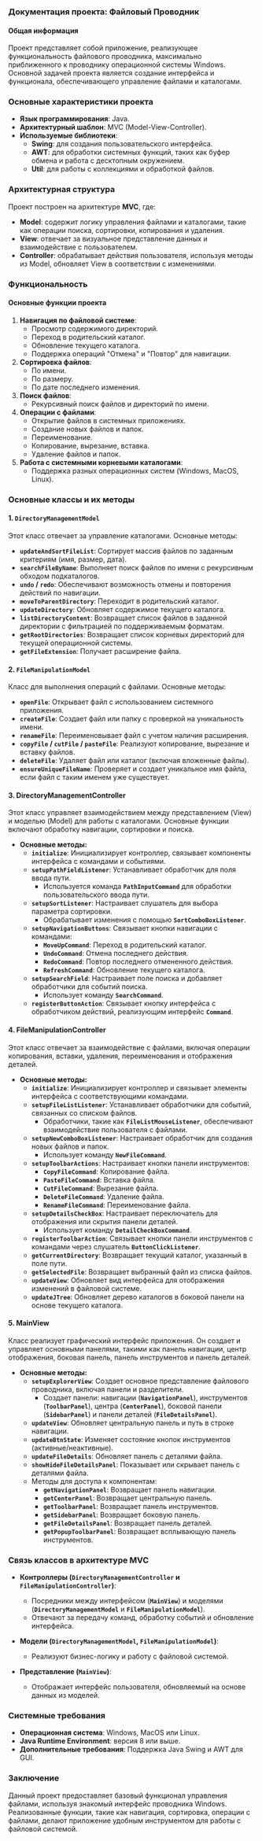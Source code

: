 ### Документация проекта: Файловый Проводник

#### Общая информация
Проект представляет собой приложение, реализующее функциональность файлового проводника, максимально приближенного к проводнику операционной системы Windows. Основной задачей проекта является создание интерфейса и функционала, обеспечивающего управление файлами и каталогами.

### Основные характеристики проекта

- **Язык программирования**: Java.
- **Архитектурный шаблон**: MVC (Model-View-Controller).
- **Используемые библиотеки**:
  - **Swing**: для создания пользовательского интерфейса.
  - **AWT**: для обработки системных функций, таких как буфер обмена и работа с десктопным окружением.
  - **Util**: для работы с коллекциями и обработкой файлов.

### Архитектурная структура

Проект построен на архитектуре **MVC**, где:
- **Model**: содержит логику управления файлами и каталогами, такие как операции поиска, сортировки, копирования и удаления.
- **View**: отвечает за визуальное представление данных и взаимодействие с пользователем.
- **Controller**: обрабатывает действия пользователя, используя методы из Model, обновляет View в соответствии с изменениями.

### Функциональность

#### **Основные функции проекта**
1. **Навигация по файловой системе**:
   - Просмотр содержимого директорий.
   - Переход в родительский каталог.
   - Обновление текущего каталога.
   - Поддержка операций "Отмена" и "Повтор" для навигации.
2. **Сортировка файлов**:
   - По имени.
   - По размеру.
   - По дате последнего изменения.
3. **Поиск файлов**:
   - Рекурсивный поиск файлов и директорий по имени.
4. **Операции с файлами**:
   - Открытие файлов в системных приложениях.
   - Создание новых файлов и папок.
   - Переименование.
   - Копирование, вырезание, вставка.
   - Удаление файлов и папок.
5. **Работа с системными корневыми каталогами**:
   - Поддержка разных операционных систем (Windows, MacOS, Linux).


### Основные классы и их методы

#### **1. `DirectoryManagementModel`**
Этот класс отвечает за управление каталогами. Основные методы:
- **`updateAndSortFileList`**:
  Сортирует массив файлов по заданным критериям (имя, размер, дата).
- **`searchFileByName`**:
  Выполняет поиск файлов по имени с рекурсивным обходом подкаталогов.
- **`undo` / `redo`**:
  Обеспечивают возможность отмены и повторения действий по навигации.
- **`moveToParentDirectory`**:
  Переходит в родительский каталог.
- **`updateDirectory`**:
  Обновляет содержимое текущего каталога.
- **`listDirectoryContent`**:
  Возвращает список файлов в заданной директории с фильтрацией по поддерживаемым форматам.
- **`getRootDirectories`**:
  Возвращает список корневых директорий для текущей операционной системы.
- **`getFileExtension`**:
  Получает расширение файла.

#### **2. `FileManipulationModel`**
Класс для выполнения операций с файлами. Основные методы:
- **`openFile`**:
  Открывает файл с использованием системного приложения.
- **`createFile`**:
  Создает файл или папку с проверкой на уникальность имени.
- **`renameFile`**:
  Переименовывает файл с учетом наличия расширения.
- **`copyFile` / `cutFile` / `pasteFile`**:
  Реализуют копирование, вырезание и вставку файлов.
- **`deleteFile`**:
  Удаляет файл или каталог (включая вложенные файлы).
- **`ensureUniqueFileName`**:
  Проверяет и создает уникальное имя файла, если файл с таким именем уже существует.

#### **3. DirectoryManagementController**
Этот класс управляет взаимодействием между представлением (View) и моделью (Model) для работы с каталогами. Основные функции включают обработку навигации, сортировки и поиска.

- **Основные методы:**
  - **`initialize`**: Инициализирует контроллер, связывает компоненты интерфейса с командами и событиями.
  - **`setupPathFieldListener`**: Устанавливает обработчик для поля ввода пути.
    - Используется команда **`PathInputCommand`** для обработки пользовательского ввода пути.
  - **`setupSortListener`**: Настраивает слушатель для выбора параметра сортировки.
    - Обрабатывает изменения с помощью **`SortComboBoxListener`**.
  - **`setupNavigationButtons`**: Связывает кнопки навигации с командами:
    - **`MoveUpCommand`**: Переход в родительский каталог.
    - **`UndoCommand`**: Отмена последнего действия.
    - **`RedoCommand`**: Повтор последнего отмененного действия.
    - **`RefreshCommand`**: Обновление текущего каталога.
  - **`setupSearchField`**: Настраивает поле поиска и добавляет обработчики для событий поиска.
    - Использует команду **`SearchCommand`**.
  - **`registerButtonAction`**: Связывает кнопку интерфейса с обработчиком действий, реализующим интерфейс **`Command`**.

#### **4. FileManipulationController**
Этот класс отвечает за взаимодействие с файлами, включая операции копирования, вставки, удаления, переименования и отображения деталей.

- **Основные методы:**
  - **`initialize`**: Инициализирует контроллер и связывает элементы интерфейса с соответствующими командами.
  - **`setupFileListListener`**: Устанавливает обработчики для событий, связанных со списком файлов.
    - Обработчики, такие как **`FileListMouseListener`**, обеспечивают взаимодействие пользователя с файлами.
  - **`setupNewComboBoxListener`**: Настраивает обработчик для создания новых файлов и папок.
    - Использует команду **`NewFileCommand`**.
  - **`setupToolbarActions`**: Настраивает кнопки панели инструментов:
    - **`CopyFileCommand`**: Копирование файла.
    - **`PasteFileCommand`**: Вставка файла.
    - **`CutFileCommand`**: Вырезание файла.
    - **`DeleteFileCommand`**: Удаление файла.
    - **`RenameFileCommand`**: Переименование файла.
  - **`setupDetailsCheckBox`**: Настраивает переключатель для отображения или скрытия панели деталей.
    - Использует команду **`DetailCheckBoxCommand`**.
  - **`registerToolbarAction`**: Связывает кнопки панели инструментов с командами через слушатель **`ButtonClickListener`**.
  - **`getCurrentDirectory`**: Возвращает текущий каталог, указанный в поле пути.
  - **`getSelectedFile`**: Возвращает выбранный файл из списка файлов.
  - **`updateView`**: Обновляет вид интерфейса для отображения изменений в файловой системе.
  - **`updateJTree`**: Обновляет дерево каталогов в боковой панели на основе текущего каталога.

#### **5. MainView**
Класс реализует графический интерфейс приложения. Он создает и управляет основными панелями, такими как панель навигации, центр отображения, боковая панель, панель инструментов и панель деталей.

- **Основные методы:**
  - **`setupExplorerView`**: Создает основное представление файлового проводника, включая панели и разделители.
    - Создает панели: навигации (**`NavigationPanel`**), инструментов (**`ToolbarPanel`**), центра (**`CenterPanel`**), боковой панели (**`SidebarPanel`**) и панели деталей (**`FileDetailsPanel`**).
  - **`updateView`**: Обновляет центральную панель и путь в строке навигации.
  - **`updateBtnState`**: Изменяет состояние кнопок инструментов (активные/неактивные).
  - **`updateFileDetails`**: Обновляет панель с деталями файла.
  - **`showHideFileDetailsPanel`**: Показывает или скрывает панель с деталями файла.
  - Методы для доступа к компонентам:
    - **`getNavigationPanel`**: Возвращает панель навигации.
    - **`getCenterPanel`**: Возвращает центральную панель.
    - **`getToolbarPanel`**: Возвращает панель инструментов.
    - **`getSidebarPanel`**: Возвращает боковую панель.
    - **`getFileDetailsPanel`**: Возвращает панель деталей.
    - **`getPopupToolbarPanel`**: Возвращает всплывающую панель инструментов.

### Связь классов в архитектуре MVC

- **Контроллеры (`DirectoryManagementController` и `FileManipulationController`)**:
  - Посредники между интерфейсом (**`MainView`**) и моделями (**`DirectoryManagementModel`** и **`FileManipulationModel`**).
  - Отвечают за передачу команд, обработку событий и обновление интерфейса.

- **Модели (`DirectoryManagementModel`, `FileManipulationModel`)**:
  - Реализуют бизнес-логику и работу с файловой системой.

- **Представление (`MainView`)**:
  - Отображает интерфейс пользователя, обновляемый на основе данных из моделей.

### Системные требования

- **Операционная система**: Windows, MacOS или Linux.
- **Java Runtime Environment**: версия 8 или выше.
- **Дополнительные требования**: Поддержка Java Swing и AWT для GUI.

### Заключение
Данный проект предоставляет базовый функционал управления файлами, используя знакомый интерфейс проводника Windows. Реализованные функции, такие как навигация, сортировка, операции с файлами, делают приложение удобным инструментом для работы с файловой системой.